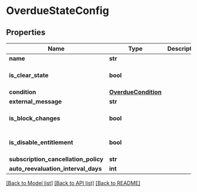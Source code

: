 # OverdueStateConfig

## Properties
Name | Type | Description | Notes
------------ | ------------- | ------------- | -------------
**name** | **str** |  | [optional] 
**is_clear_state** | **bool** |  | [optional] [default to False]
**condition** | [**OverdueCondition**](OverdueCondition.md) |  | [optional] 
**external_message** | **str** |  | [optional] 
**is_block_changes** | **bool** |  | [optional] [default to False]
**is_disable_entitlement** | **bool** |  | [optional] [default to False]
**subscription_cancellation_policy** | **str** |  | [optional] 
**auto_reevaluation_interval_days** | **int** |  | [optional] 

[[Back to Model list]](../README.md#documentation-for-models) [[Back to API list]](../README.md#documentation-for-api-endpoints) [[Back to README]](../README.md)


